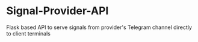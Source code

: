 # Signal-Provider-API
 Flask based API to serve signals from provider's Telegram channel directly to client terminals

